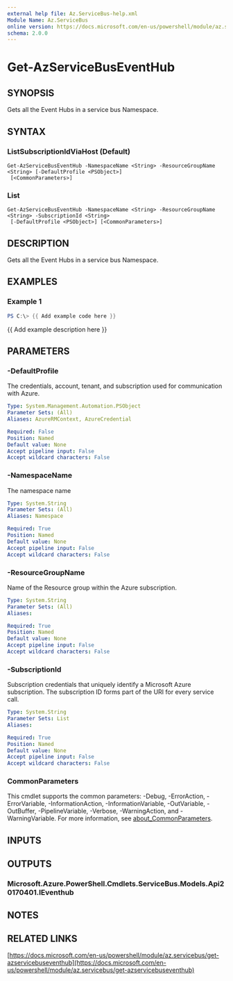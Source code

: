 ```yaml
---
external help file: Az.ServiceBus-help.xml
Module Name: Az.ServiceBus
online version: https://docs.microsoft.com/en-us/powershell/module/az.servicebus/get-azservicebuseventhub
schema: 2.0.0
---
```


# Get-AzServiceBusEventHub

## SYNOPSIS
Gets all the Event Hubs in a service bus Namespace.

## SYNTAX

### ListSubscriptionIdViaHost (Default)
```
Get-AzServiceBusEventHub -NamespaceName <String> -ResourceGroupName <String> [-DefaultProfile <PSObject>]
 [<CommonParameters>]
```

### List
```
Get-AzServiceBusEventHub -NamespaceName <String> -ResourceGroupName <String> -SubscriptionId <String>
 [-DefaultProfile <PSObject>] [<CommonParameters>]
```

## DESCRIPTION
Gets all the Event Hubs in a service bus Namespace.

## EXAMPLES

### Example 1
```powershell
PS C:\> {{ Add example code here }}
```

{{ Add example description here }}

## PARAMETERS

### -DefaultProfile
The credentials, account, tenant, and subscription used for communication with Azure.

```yaml
Type: System.Management.Automation.PSObject
Parameter Sets: (All)
Aliases: AzureRMContext, AzureCredential

Required: False
Position: Named
Default value: None
Accept pipeline input: False
Accept wildcard characters: False
```

### -NamespaceName
The namespace name

```yaml
Type: System.String
Parameter Sets: (All)
Aliases: Namespace

Required: True
Position: Named
Default value: None
Accept pipeline input: False
Accept wildcard characters: False
```

### -ResourceGroupName
Name of the Resource group within the Azure subscription.

```yaml
Type: System.String
Parameter Sets: (All)
Aliases:

Required: True
Position: Named
Default value: None
Accept pipeline input: False
Accept wildcard characters: False
```

### -SubscriptionId
Subscription credentials that uniquely identify a Microsoft Azure subscription.
The subscription ID forms part of the URI for every service call.

```yaml
Type: System.String
Parameter Sets: List
Aliases:

Required: True
Position: Named
Default value: None
Accept pipeline input: False
Accept wildcard characters: False
```

### CommonParameters
This cmdlet supports the common parameters: -Debug, -ErrorAction, -ErrorVariable, -InformationAction, -InformationVariable, -OutVariable, -OutBuffer, -PipelineVariable, -Verbose, -WarningAction, and -WarningVariable. For more information, see [about_CommonParameters](http://go.microsoft.com/fwlink/?LinkID=113216).

## INPUTS

## OUTPUTS

### Microsoft.Azure.PowerShell.Cmdlets.ServiceBus.Models.Api20170401.IEventhub
## NOTES

## RELATED LINKS

[https://docs.microsoft.com/en-us/powershell/module/az.servicebus/get-azservicebuseventhub](https://docs.microsoft.com/en-us/powershell/module/az.servicebus/get-azservicebuseventhub)

